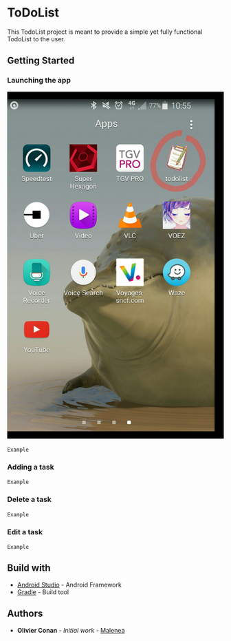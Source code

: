 # ToDoList

This TodoList project is meant to provide a simple yet fully functional TodoList to the user.

## Getting Started

### Launching the app

![alt tag](https://raw.githubusercontent.com/Malenea/ToDoList/master/README_assets/phone_menu.jpg)

```
Example
```

### Adding a task

```
Example
```

### Delete a task

```
Example
```

### Edit a task

```
Example
```

## Build with

* [Android Studio](https://developer.android.com/studio/index.html) - Android Framework
* [Gradle](https://gradle.org) - Build tool

## Authors

* **Olivier Conan** - *Initial work* - [Malenea](https://github.com/Malenea)